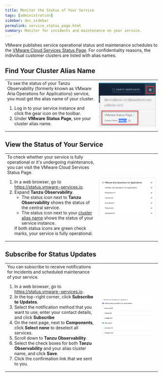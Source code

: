 ```yaml
---
title: Monitor the Status of Your Service
tags: [administration]
sidebar: doc_sidebar
permalink: service_status_page.html
summary: Monitor for incidents and maintenance on your service.
---
```


VMware publishes service operational status and maintenance schedules to the [VMware Cloud Services Status Page](https://status.vmware-services.io/). For confidentiality reasons, the individual customer clusters are listed with alias names.

## Find Your Cluster Alias Name

<table style="width: 100%;">
<tbody>
<tr>
<td width="60%">
To see the status of your Tanzu Observability (formerly known as VMware Aria Operations for Applications) service, you must get the alias name of your cluster.
<ol>
<li>Log in to your service instance and click the gear icon on the toolbar.</li>
<li>Under <strong>VMware Status Page</strong>, see your cluster alias name.</li>
</ol>
</td>
<td width="40%"><img src="images/alias_name.png" alt="The gear icon drop-down menu with the VMware Status Page section."></td>
</tr>
</tbody>
</table>

## View the Status of Your Service

<table style="width: 100%;">
<tbody>
<tr>
<td width="60%">
To check whether your service is fully operational or it's undergoing maintenance, you can visit the VMware Cloud Services Status Page.
<ol>
<li>In a web browser, go to <a href="https://status.vmware-services.io">https://status.vmware-services.io</a>.</li>
<li>Expand <strong>Tanzu Observability</strong>.
<ul>
<li>The status icon next to <strong>Tanzu Observability</strong> shows the status of the central service.</li>
<li>The status icon next to your <a href="#find-your-cluster-alias-name">cluster alias name</a> shows the status of your service instance.</li>
</ul></li>
If both status icons are green check marks, your service is fully operational.</ol>
</td>
<td width="40%"><img src="images/service_status.png" alt="The VMware Cloud Services Status Page with expanded Tanzu Observability."></td>
</tr>
</tbody>
</table>

## Subscribe for Status Updates

<table style="width: 100%;">
<tbody>
<tr>
<td width="60%">
You can subscribe to receive notifications for incidents and scheduled maintenance of your service.
<ol>
<li>In a web browser, go to <a href="https://status.vmware-services.io">https://status.vmware-services.io</a>.</li>
<li>In the top-right corner, click <strong>Subscribe to Updates</strong>.</li>
<li>Select the notification method that you want to use, enter your contact details, and click <strong>Subscribe</strong></li>
<li>On the next page, next to <strong>Components</strong>, click <strong>Select none</strong> to deselect all services.</li>
<li>Scroll down to <strong>Tanzu Observability</strong>.</li>
<li>Select the check boxes for both <strong>Tanzu Observability</strong> and your alias cluster name, and click <strong>Save</strong>.</li>
<li>Click the confirmation link that we sent to you.</li>
</ol>
</td>
<td width="40%"><img src="images/status_subscribe.png" alt="Components selection for subscription on the VMware Cloud Services Status Page."></td>
</tr>
</tbody>
</table>
